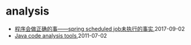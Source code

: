 # analysis
* [程序会做正确的事——spring scheduled job未执行的事实](/2017/2017-09-02-the-truth-why-spring-scheduled-job-not-running),2017-09-02
* [Java code analysis tools](/2011/2011-07-02-java-code-analysis-tools),2011-07-02
